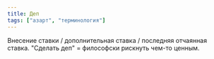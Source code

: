 ```yaml
---
title: Деп
tags: ["азарт", "терминология"]
---
```


Внесение ставки / дополнительная ставка / последняя отчаянная ставка. "Сделать деп" = философски рискнуть чем-то ценным.